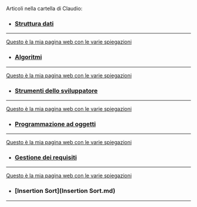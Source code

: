 Articoli nella cartella di Claudio:

* ### [Struttura dati](../Lorenzo/Strutture.md)
___
[Questo è la mia pagina web con le varie spiegazioni](La%20struttura%20dati.html)

* ### [Algoritmi](Algoritmi.md)
___
[Questo è la mia pagina web con le varie spiegazioni](file:///C:/Users/Claudio/Desktop/Informatica%20III%20C/Gli%20algoritmi.html)

* ### [Strumenti dello sviluppatore](Tool.md)
___
[Questo è la mia pagina web con le varie spiegazioni](file:///C:/Users/Claudio/Desktop/Informatica%20III%20C/Gli%20strumenti%20dello%20sviluppatore.html)

* ### [Programmazione ad oggetti](Oggetti.md )
___
[Questo è la mia pagina web con le varie spiegazioni](file:///C:/Users/Claudio/Desktop/Informatica%20III%20C/Programmazione%20ad%20oggetti.html)

* ### [Gestione dei requisiti](Gestione.md)
___
[Questo è la mia pagina web con le varie spiegazioni](file:///C:/Users/Claudio/Desktop/Informatica%20III%20C/Gestione%20dei%20requisiti%20e%20gestione%20del%20ciclo%20di%20vita%20dell'applicazione.html)

* ### [Insertion Sort](Insertion Sort.md)
___
